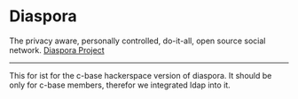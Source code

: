 # Diaspora

The privacy aware, personally controlled, do-it-all, open source social
network. [Diaspora Project](http://diasporaproject.org)

************************

This for ist for the c-base hackerspace version of diaspora.
It should be only for c-base members, therefor we integrated ldap into it.

